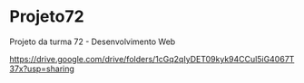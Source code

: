 # Projeto72
Projeto da turma 72 - Desenvolvimento Web

https://drive.google.com/drive/folders/1cGq2qIyDET09kyk94CCul5iG4067T37x?usp=sharing
